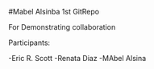 #Mabel Alsinba 1st GitRepo

For Demonstrating collaboration

Participants:

-Eric R. Scott
-Renata Diaz
-MAbel Alsina